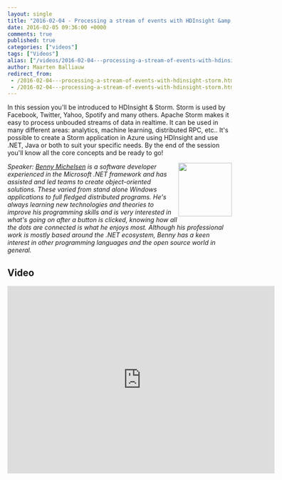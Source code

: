 ```yaml
---
layout: single
title: "2016-02-04 - Processing a stream of events with HDInsight &amp; Storm"
date: 2016-02-05 09:36:00 +0000
comments: true
published: true
categories: ["videos"]
tags: ["Videos"]
alias: ["/videos/2016-02-04---processing-a-stream-of-events-with-hdinsight-storm"]
author: Maarten Balliauw
redirect_from:
 - /2016-02-04---processing-a-stream-of-events-with-hdinsight-storm.html
 - /2016-02-04---processing-a-stream-of-events-with-hdinsight-storm.html
---
```


<p>In this session you'll be introduced to HDInsight &amp; Storm. Storm is used by Facebook, Twitter, Yahoo, Spotify and many others. Apache Storm makes it easy to process unbouded streams of data in realtime. It can be used in many different areas: analytics, machine learning, distributed RPC, etc.. It's possible to create a Storm application in Azure using HDInsight and use .NET, Java or both to suit your specific needs. By the end of the session you'll know all the core concepts and be ready to go!</p>
<p><em><img width="120" height="120" align="right" alt="" src="http://azug.be/assets/media/speakers/benny-michielsen.jpg"></em></p>
<p><em>Speaker: <a href="http://blog.bennymichielsen.be/" target="_blank">Benny Michelsen</a> is a software developer experienced in the Microsoft .NET framework and has assisted and led teams to create object-oriented solutions. These varied from stand alone Windows applications to full fledged distributed programs. He's always learning new technologies and theories to improve his programming skills and is very interested in what's going on after a button is clicked, knowing how all the dots are connected is what he enjoys most. Although his professional work is mostly based around the .NET ecosystem, Benny has a keen interest in other programming languages and the open source world in general.</em></p>

<h2>Video</h2>
<div>
				
				
				
<iframe width="600" height="420" src="https://www.youtube.com/embed/I-FwtxHQz_8?hd=1" frameborder="0" allowfullscreen=""></iframe>
				
</div>







